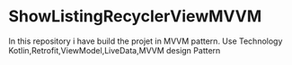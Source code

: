 # ShowListingRecyclerViewMVVM

In this repository i have build the projet in MVVM pattern.
Use Technology Kotlin,Retrofit,ViewModel,LiveData,MVVM design Pattern 
